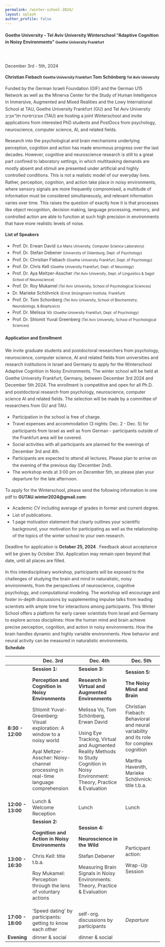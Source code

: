 ```yaml
---
permalink: /winter-school-2024/
layout: splash
author_profile: false
---
```


<style>
body {
    line-height: 1.6;
    color: #333;
}
.header {
    background-color: #00618F;
    color: white;
    padding: 2rem 0;
    margin-bottom: 2rem;
}
.custom-card {
    height: 100%;
    box-shadow: 0 4px 8px rgba(0,0,0,0.1);
}
.custom-table th {
    background-color: #00618F;
    color: white;
}
.custom-table tr:nth-child(even) {
    background-color: #f8f6f5;
}
</style>


<div class="container">
  <div class="row">
    <div class="col-md-1" >
    </div>
    <div class="col-md-10" >
        <h4 center> <strong> Goethe University - Tel Aviv University Winterschool “Adaptive Cognition in Noisy Environments”
        <small class="text-muted"> Goethe University Frankfurt  </small> </strong></h4>
        <br>
        <div class="row">
            <div class="col-md-6" >
                <p>December 3rd - 5th, 2024</p>
                <strong>Christian Fiebach <small class="text-muted">Goethe University Frankfurt</small> </strong>
                <strong>Tom Schönberg <small class="text-muted">Tel Aviv University</small> </strong> 
                <br>
                <p>Funded by the German Israeli Foundation (GIF) and the German U15 Network as well as the Minerva Center for the Study of Human Intelligence in Immersive, Augmented and Mixed Realities and the Lowy International School at TAU, Goethe University Frankfurt (GU) and Tel Aviv University אוניברסיטת תל־אביב (TAU)  are hosting a joint Winterschool and invite applications from interested PhD students and PostDocs from psychology, neuroscience, computer science, AI, and related fields.</p>
            </div>
            <div class="col-md-6 background" >
            </div>
        </div>
        <div class="row">
            <div class="col-md-6 background" >
                <p>
                Research into the psychological and brain mechanisms underlying perception, cognition and action has made enormous progress over the last decades. However, cognitive and neuroscience research is still to a great part confined to laboratory settings, in which multitasking demands are mostly absent and stimuli are presented under artificial and highly controlled conditions. This is not a realistic model of our everyday lives. Rather, perception, cognition, and action take place in noisy environments, where sensory signals are more frequently compromised, a multitude of information must be considered simultaneously, and relevant information varies over time. This raises the question of exactly how it is that processes like object recognition, decision making, language processing, memory, and controlled action are able to function at such high precision in environments that have more realistic levels of noise.	
                </p>
            </div>
            <div class="col-md-6" >
                <strong> List of Speakers</strong> 
                <ul>
                    <li>Prof. Dr. Erwan David <small class="text-muted">(Le Mans University, Computer Science Laboratory)</small></li>
                    <li>Prof. Dr. Stefan Debener <small class="text-muted">(University of Oldenburg, Dept. of Psychology)</small></li>
                    <li>Prof. Dr. Christian Fiebach <small class="text-muted">(Goethe University Frankfurt, Dept. of Psychology)</small></li>
                    <li>Prof. Dr. Chris Kell <small class="text-muted">(Goethe University Frankfurt, Dept. of Neurology)</small></li>
                    <li>Prof. Dr. Aya Meltzer-Asscher <small class="text-muted">(Tel Aviv University, Dept. of Linguistics & Sagol School of Neuroscience)</small></li>
                    <li>Prof. Dr. Roy Mukamel <small class="text-muted">(Tel Aviv University, School of Psychological Sciences)</small></li>
                    <li>Dr. Marieke Schölvnick <small class="text-muted">(Ernst Strüngmann Institute, Frankfurt)</small></li>
                    <li>Prof. Dr. Tom Schonberg <small class="text-muted">(Tel Aviv University, School of Biochemistry, Neurobiology, & Biophysics)</small></li>
                    <li>Prof. Dr. Melissa Vo <small class="text-muted">(Goethe University Frankfurt, Dept. of Psychology)</small></li>
                    <li>Prof. Dr. Shlomit Yuval Greenberg <small class="text-muted">(Tel Aviv University, School of Psychological Sciences)</small>    </li>
                    </ul>
            </div>
        </div>
        <div class="row">
            <div class="col-md-6 background" >
            <h4>Application and Enrollment</h4>
                <p>    
                We invite graduate students and postdoctoral researchers from psychology, neuroscience, computer science, AI and related fields from universities and research institutions in Israel and Germany to apply for the Winterschool Adaptive Cognition in Noisy Environments. 
                The winter school will be held at Goethe University Frankfurt, Germany, between December 3rd 2024 and December 5th 2024.
                The enrollment is competitive and open for all Ph.D. and postdoctoral research from psychology, neuroscience, computer science AI and related fields. The selection will be made by a committee of researchers from GU and TAU.
                <ul>
                <li> Participation in the school is free of charge.</li>
                <li> Travel expenses and accommodation (3 nights: Dec. 2 - Dec. 5) for participants from Israel as well as from German - participants outside of the Frankfurt area will be covered.</li>
                <li> Social activities with all participants are planned for the evenings of December 3rd and 4th.            </li>
                <li> Participants are expected to attend all lectures. Please plan to arrive on the evening of the previous day (December 2nd). </li>
                <li> The workshop ends at 3:00 pm on December 5th, so please plan your departure for the late afternoon.</li>
                </ul>
                To apply for the Winterschool, please send the following information in one pdf to <strong>GUTAU.winter2024@gmail.com</strong>: 
                <ul>
                <li>Academic CV including average of grades in former and current degree.</li>
                <li>List of publications.</li>
                <li>1 page motivation statement that clearly outlines your scientific background, your motivation for participating as well as the relationship of the topics of the winter school to your own research.</li>
                </ul>
                Deadline for application is <strong>October 25, 2024 </strong>. Feedback about acceptance will be given by October 31st. Application may remain open beyond that date, until all places are filled.
                </p>
            </div>
            <div class="col-md-6" >
            In this interdisciplinary workshop, participants will be exposed to the challenges of studying the brain and mind in naturalistic, noisy environments, from the perspectives of neuroscience, cognitive psychology, and computational modeling. The workshop will encourage and foster in-depth discussions by supplementing impulse talks from leading scientists with ample time for interactions among participants.
                This Winter School offers a platform for early career scientists from Israel and Germany to explore across disciplines:
                How the human mind and brain achieve precise perception, cognition, and action in noisy environments.
                How the brain handles dynamic and highly variable environments.
                How behavior and neural activity can be measured in naturalistic environments.
            </div>
        </div>
        <strong> Schedule </strong>
        <div class="table_component" role="region" tabindex="0">
            <table>
                <thead>
                    <tr>
                        <th></th>
                        <th>Dec. 3rd</th>
                        <th>Dec. 4th</th>
                        <th>Dec. 5th</th>
                    </tr>
                </thead>
                <tbody>
                    <tr>
                        <td><b>8:30 - 12:00</b></td>
                        <td>
                            <div><b>Session 1:&nbsp;</b></div>
                            <p><b>Perception and Cognition in Noisy Environments</b></p>
                            <p>Shlomit Yuval-Greenberg: Visual exploration: A window to a noisy world</p>
                            <p>Ayal Meltzer-Asscher: Noisy-channel processing in real-time language comprehension</p>
                        </td>
                        <td>
                            <div><b>Session 3:</b></div>
                            <p><b>Research in Virtual and Augmented Environments</b></p>
                            <p>Melissa Vo, Tom Schönberg, Erwan David&nbsp;</p>
                            <p>Using Eye Tracking, Virtual and Augmented Reality Methods to Study Cognition in Noisy Environment: Theory, Practice &amp; Evaluation</p>
                        </td>
                        <td>
                            <div><b>Session 5:</b></div>
                            <p><b>The Noisy Mind and Brain</b></p>
                            <p>Christian Fiebach: Behavioral and neural variability and its role for complex cognition</p>
                            <p>Martha Havenith, Marieke Schölvnick: title t.b.a.</p>
                        </td>
                    </tr>
                    <tr>
                        <td><b>12:00 - 13:00</b></td>
                        <td>Lunch &amp; Welcome Reception</td>
                        <td>Lunch</td>
                        <td>Lunch</td>
                    </tr>
                    <tr>
                        <td><b>13:00 - 16:30</b></td>
                        <td>
                            <div><b>Session 2:&nbsp;</b></div>
                            <p><b>Cognition and Action in Noisy Environments</b></p>
                            <p>Chris Kell: title t.b.a.</p>
                            <p>Roy Mukamel: Perception through the lens of voluntary actions</p>
                        </td>
                        <td>
                            <div><b>Session 4:</b></div>
                            <p><b>Neuroscience in the Wild <br></b></p>
                            <p>Stefan Debener</p>
                            <p>Measuring Brain Signals in Noisy Environments: Theory, Practice &amp; Evaluation</p>
                        </td>
                        <td>
                            <div>Participant action:</div>
                            <p>Wrap-Up Session</p>
                        </td>
                    </tr>
                    <tr>
                        <td><b>17:00 - 18:00</b></td>
                        <td>‘Speed dating’ by participants: getting to know each other</td>
                        <td>self-org. discussions by participants</td>
                        <td><i>Departure</i></td>
                    </tr>
                    <tr>
                        <td><b>Evening</b></td>
                        <td>dinner &amp; social</td>
                        <td>dinner &amp; social</td>
                        <td></td>
                    </tr>
                </tbody>
            </table>
        </div>
        </div>
        </div>


